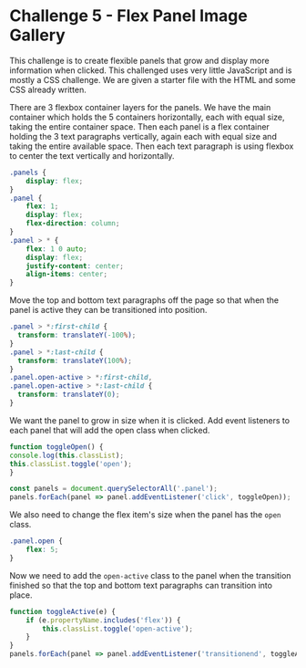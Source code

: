 # Challenge 5 - Flex Panel Image Gallery

This challenge is to create flexible panels that grow and display more information when clicked. This challenged uses very little JavaScript and is mostly a CSS challenge. We are given a starter file with the HTML and some CSS already written.

There are 3 flexbox container layers for the panels. We have the main container which holds the 5 containers horizontally, each with equal size, taking the entire container space. Then each panel is a flex container holding the 3 text paragraphs vertically, again each with equal size and taking the entire available space. Then each text paragraph is using flexbox to center the text vertically and horizontally.

```css
.panels {
	display: flex;
}
.panel {
	flex: 1;
	display: flex;
	flex-direction: column;
}
.panel > * {
	flex: 1 0 auto;
	display: flex;
	justify-content: center;
	align-items: center;
}
```

Move the top and bottom text paragraphs off the page so that when the panel is active they can be transitioned into position.

```css
.panel > *:first-child {
  transform: translateY(-100%);
}
.panel > *:last-child {
  transform: translateY(100%);
}
.panel.open-active > *:first-child,
.panel.open-active > *:last-child {
  transform: translateY(0);
}
```

We want the panel to grow in size when it is clicked. Add event listeners to each panel that will add the open class when clicked.

```javascript
function toggleOpen() {
console.log(this.classList);
this.classList.toggle('open');
}

const panels = document.querySelectorAll('.panel');
panels.forEach(panel => panel.addEventListener('click', toggleOpen));
```

We also need to change the flex item's size when the panel has the `open` class.

```css
.panel.open {
	flex: 5;
}
```

Now we need to add the `open-active` class to the panel when the transition finished so that the top and bottom text paragraphs can transition into place.

```javascript
function toggleActive(e) {
	if (e.propertyName.includes('flex')) {
		this.classList.toggle('open-active');
	}
}
panels.forEach(panel => panel.addEventListener('transitionend', toggleActive));
```
